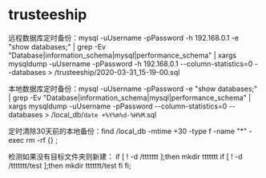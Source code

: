 # trusteeship
远程数据库定时备份：mysql -uUsername -pPassword -h 192.168.0.1 -e "show databases;" | grep -Ev "Database|information_schema|mysql|performance_schema" | xargs mysqldump -uUsername -pPassword -h 192.168.0.1 --column-statistics=0 --databases > /trusteeship/2020-03-31_15-19-00.sql

本地数据库定时备份：mysql -uUsername -pPassword -e "show databases;" | grep -Ev "Database|information_schema|mysql|performance_schema" | xargs mysqldump -uUsername -pPassword --column-statistics=0 --databases > /local_db/`date +%Y%m%d-%H%M`.sql

定时清除30天前的本地备份：find /local_db -mtime +30 -type f -name "*" -exec rm -rf {} \;

检测如果没有目标文件夹则新建：
if [ ! -d /ttttttt  ];then
  mkdir ttttttt
  if [ ! -d /ttttttt/test  ];then
  mkdir ttttttt/test
fi
fi;
